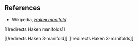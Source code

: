 

## References

* Wikipedia, _[Haken manifold](http://en.wikipedia.org/wiki/Haken_manifold)_

[[!redirects Haken manifolds]]

[[!redirects Haken 3-manifold]]
[[!redirects Haken 3-manifolds]]
